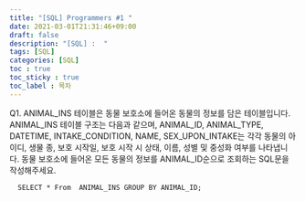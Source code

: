 ```yaml
---
title: "[SQL] Programmers #1 "
date: 2021-03-01T21:31:46+09:00
draft: false
description: "[SQL] :  "
tags: [SQL]
categories: [SQL]
toc : true
toc_sticky : true
toc_label : 목차
---
```


Q1. 
ANIMAL_INS 테이블은 동물 보호소에 들어온 동물의 정보를 담은 테이블입니다. ANIMAL_INS 테이블 구조는 다음과 같으며, ANIMAL_ID, ANIMAL_TYPE, DATETIME, INTAKE_CONDITION, NAME, SEX_UPON_INTAKE는 각각 동물의 아이디, 생물 종, 보호 시작일, 보호 시작 시 상태, 이름, 성별 및 중성화 여부를 나타냅니다.
동물 보호소에 들어온 모든 동물의 정보를 ANIMAL_ID순으로 조회하는 SQL문을 작성해주세요. 


```
  SELECT * From  ANIMAL_INS GROUP BY ANIMAL_ID;

```
